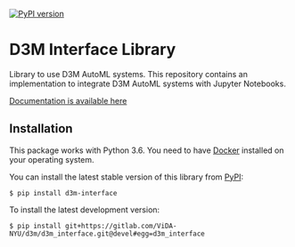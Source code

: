 [![PyPI version](https://badge.fury.io/py/d3m-interface.svg)](https://badge.fury.io/py/d3m-interface)

D3M Interface Library
=====================
Library to use D3M AutoML systems. This repository contains an implementation to integrate 
 D3M AutoML systems with Jupyter Notebooks. 

[Documentation is available here](https://d3m-interface.readthedocs.io/en/latest/)

## Installation
This package works with Python 3.6. You need to have [Docker](https://docs.docker.com/get-docker/) installed on your operating system.

You can install the latest stable version of this library from [PyPI](https://pypi.org/project/d3m-interface/):

```
$ pip install d3m-interface
```

To install the latest development version:

```
$ pip install git+https://gitlab.com/ViDA-NYU/d3m/d3m_interface.git@devel#egg=d3m_interface
```
